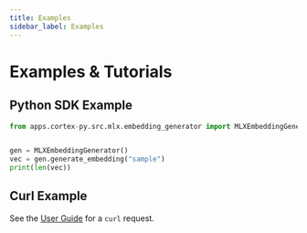 ```yaml
---
title: Examples
sidebar_label: Examples
---
```


# Examples & Tutorials

## Python SDK Example
```python
from apps.cortex-py.src.mlx.embedding_generator import MLXEmbeddingGenerator


gen = MLXEmbeddingGenerator()
vec = gen.generate_embedding("sample")
print(len(vec))
```

## Curl Example
See the [User Guide](./user-guide.md#generate-an-embedding-via-api) for a `curl` request.
